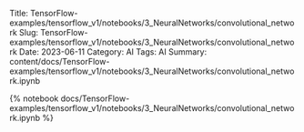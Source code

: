 Title: TensorFlow-examples/tensorflow_v1/notebooks/3_NeuralNetworks/convolutional_network
Slug: TensorFlow-examples/tensorflow_v1/notebooks/3_NeuralNetworks/convolutional_network
Date: 2023-06-11
Category: AI
Tags: AI
Summary: content/docs/TensorFlow-examples/tensorflow_v1/notebooks/3_NeuralNetworks/convolutional_network.ipynb

{% notebook docs/TensorFlow-examples/tensorflow_v1/notebooks/3_NeuralNetworks/convolutional_network.ipynb %}
